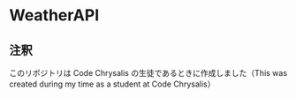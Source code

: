 # WeatherAPI

## 注釈

このリポジトリは Code Chrysalis の生徒であるときに作成しました（This was created during my time as a student at Code Chrysalis）
